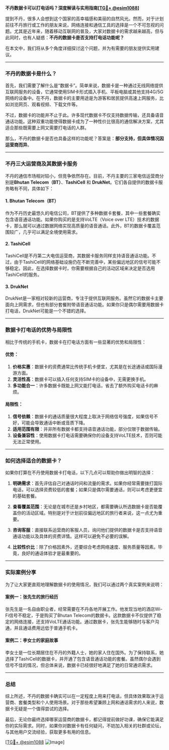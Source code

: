**不丹数据卡可以打电话吗？深度解读与实用指南[[TG💪+ @esim1088](https://t.me/s/esim1088)]**

提到不丹，很多人会想到这个国家的高幸福感和美丽的自然风光。然而，对于计划前往不丹旅行或工作的朋友来说，网络连接和通信工具的选择是一个不可忽视的问题。尤其是近年来，随着移动互联网的普及，大家对数据卡的需求越来越高，但与此同时，也有人疑惑：**不丹的数据卡是否支持打电话功能呢？**

在本文中，我们将从多个角度详细探讨这个问题，并为有需要的朋友提供实用建议。

---

### 不丹的数据卡是什么？

首先，我们需要了解什么是“数据卡”。简单来说，数据卡是一种通过无线网络提供互联网服务的设备，它通常使用SIM卡形式插入手机、平板电脑或其他支持4G/5G网络的设备中。在不丹，数据卡的主要用途是为游客和居民提供高速上网服务，比如浏览网页、观看视频、下载文件等。

不过，数据卡的功能并不止于此。许多现代数据卡不仅支持数据传输，还具备语音通话功能。这种双重功能使得数据卡成为了一种性价比很高的通信解决方案，尤其适合那些既需要上网又需要打电话的人群。

那么，不丹的数据卡是否也具备这样的功能呢？答案是：**部分支持，但具体情况因运营商而异**。

---

### 不丹三大运营商及其数据卡服务

不丹的通信市场相对较小，但竞争依然存在。目前，不丹主要的三家电信运营商分别是**Bhutan Telecom（BT）**、**TashiCell** 和 **DrukNet**。它们各自提供的数据卡服务略有不同，具体如下：

#### 1. Bhutan Telecom（BT）
作为不丹历史最悠久的电信公司，BT提供了多种数据卡套餐，其中一些套餐确实包含语音通话功能。如果你购买的是支持VoLTE（Voice over LTE）技术的数据卡，那么就可以通过数据网络实现高质量的语音通话。此外，BT的数据卡覆盖范围较广，几乎可以满足全境使用需求。

#### 2. TashiCell
TashiCell是不丹第二大电信运营商，其数据卡服务同样支持语音通话功能。不过，由于TashiCell的网络基础设施仍在不断完善中，某些偏远地区的信号可能不够稳定。因此，在选择数据卡时，你需要根据自己的活动区域来决定是否选用TashiCell的服务。

#### 3. DrukNet
DrukNet是一家相对较新的运营商，专注于提供互联网服务。虽然它的数据卡主要面向上网需求，但也有部分套餐附带语音通话功能。如果你只是偶尔需要用数据卡打电话，DrukNet可能是一个不错的选择。

---

### 数据卡打电话的优势与局限性

相比于传统的手机卡，数据卡在打电话方面有一些显著的优势和局限性：

#### 优势：
1. **价格实惠**：数据卡的资费通常比传统手机卡便宜，尤其是在长途通话或国际漫游方面。
2. **灵活性高**：数据卡可以插入任何支持SIM卡的设备中，无需更换手机。
3. **多功能合一**：许多数据卡既能上网又能打电话，省去了额外购买电话卡的麻烦。

#### 局限性：
1. **信号依赖**：数据卡的通话质量很大程度上取决于网络信号强度，如果信号不好，可能会导致通话中断或音质下降。
2. **适用范围有限**：并非所有数据卡都支持语音通话功能，部分仅限于数据传输。
3. **设备兼容性**：使用数据卡打电话需要确保你的设备支持VoLTE技术，否则可能无法正常使用。

---

### 如何选择适合的数据卡？

如果你打算在不丹使用数据卡打电话，以下几点可以帮助你做出明智的选择：

1. **明确需求**：首先评估自己对通话时间和流量的需求。如果你经常需要拨打国际电话，可以选择资费较低的套餐；如果只是偶尔需要通话，则可以考虑更便宜的基础套餐。
   
2. **查看覆盖范围**：无论是在城市还是乡村地区，都需要确认所选数据卡是否能覆盖你的活动区域。特别是对于计划前往偏远地区的旅行者来说，这一点尤为重要。

3. **咨询客服**：直接联系运营商的客服人员，询问他们提供的数据卡是否支持语音通话功能以及具体的资费详情。这样可以避免不必要的误解。

4. **比较性价比**：除了价格因素外，还要综合考虑网络速度、服务质量等因素。毕竟，良好的通话体验才是最重要的。

---

### 实际案例分享

为了让大家更直观地理解数据卡的使用情况，我们可以通过两个真实案例来说明：

#### 案例一：张先生的旅行经历
张先生是一名自由职业者，经常需要在不丹各地开展工作。他发现当地的酒店Wi-Fi信号不稳定，于是购买了Bhutan Telecom的数据卡。这款数据卡不仅提供了稳定的网络连接，还支持VoLTE通话功能。通过数据卡，张先生能够随时与客户沟通，并且通话费用远低于普通手机卡。

#### 案例二：李女士的家庭故事
李女士是一位长期居住在不丹的外籍人士，她的家人住在国外。为了保持联系，她选择了TashiCell的数据卡，并开通了包含语音通话功能的套餐。虽然偶尔会遇到信号不佳的情况，但总体来说，数据卡已经很好地满足了她的日常通讯需求。

---

### 总结

综上所述，不丹的数据卡确实可以在一定程度上用来打电话，但具体效果取决于运营商、套餐类型和个人使用场景。对于那些希望兼顾上网和通话需求的人来说，数据卡无疑是一个值得尝试的选择。

最后，无论你最终选择哪家运营商的数据卡，都记得提前做好功课，确保它能满足你的实际需求。同时，如果你对数据卡有任何疑问，不妨加入相关的社群或论坛，与其他用户交流经验，获取更多有用的信息。

[[TG💪+ @esim1088](https://t.me/s/esim1088) ![Image](https://i.postimg.cc/4NQfJmqS/Snipaste-2025-05-13-00-14-12.png)]